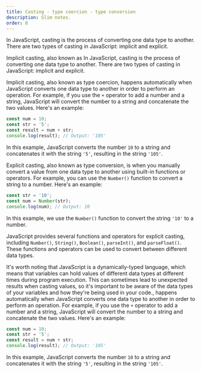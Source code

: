 ```yaml
---
title: Casting - type coercion - type conversion
description: Slim notes.
order: 8
---
```


In JavaScript, casting is the process of converting one data type to another. There are two types of casting in JavaScript: implicit and explicit.

Implicit casting, also known as In JavaScript, casting is the process of converting one data type to another. There are two types of casting in JavaScript: implicit and explicit.

Implicit casting, also known as type coercion, happens automatically when JavaScript converts one data type to another in order to perform an operation. For example, if you use the `+` operator to add a number and a string, JavaScript will convert the number to a string and concatenate the two values. Here's an example:

```javascript
const num = 10;
const str = '5';
const result = num + str;
console.log(result); // Output: '105'
```

In this example, JavaScript converts the number `10` to a string and concatenates it with the string `'5'`, resulting in the string `'105'`.

Explicit casting, also known as type conversion, is when you manually convert a value from one data type to another using built-in functions or operators. For example, you can use the `Number()` function to convert a string to a number. Here's an example:

```javascript
const str = '10';
const num = Number(str);
console.log(num); // Output: 10
```

In this example, we use the `Number()` function to convert the string `'10'` to a number.

JavaScript provides several functions and operators for explicit casting, including `Number()`, `String()`, `Boolean()`, `parseInt()`, and `parseFloat()`. These functions and operators can be used to convert between different data types.

It's worth noting that JavaScript is a dynamically-typed language, which means that variables can hold values of different data types at different times during program execution. This can sometimes lead to unexpected results when casting values, so it's important to be aware of the data types of your variables and how they're being used in your code., happens automatically when JavaScript converts one data type to another in order to perform an operation. For example, if you use the `+` operator to add a number and a string, JavaScript will convert the number to a string and concatenate the two values. Here's an example:

```javascript
const num = 10;
const str = '5';
const result = num + str;
console.log(result); // Output: '105'
```

In this example, JavaScript converts the number `10` to a string and concatenates it with the string `'5'`, resulting in the string `'105'`.
